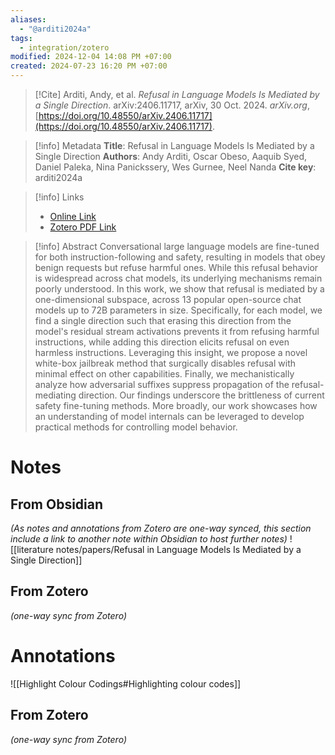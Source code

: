 ```yaml
---
aliases:
  - "@arditi2024a"
tags:
  - integration/zotero
modified: 2024-12-04 14:08 PM +07:00
created: 2024-07-23 16:20 PM +07:00
---
```

> [!Cite]
> Arditi, Andy, et al. _Refusal in Language Models Is Mediated by a Single Direction_. arXiv:2406.11717, arXiv, 30 Oct. 2024. _arXiv.org_, [https://doi.org/10.48550/arXiv.2406.11717](https://doi.org/10.48550/arXiv.2406.11717).

> [!info] Metadata
> **Title**: Refusal in Language Models Is Mediated by a Single Direction
> **Authors**: Andy Arditi, Oscar Obeso, Aaquib Syed, Daniel Paleka, Nina Panickssery, Wes Gurnee, Neel Nanda
> **Cite key**: arditi2024a

>[!info] Links
>
> - [Online Link](http://arxiv.org/abs/2406.11717)
> - [Zotero PDF Link](zotero://select/library/items/67QGQSSJ)

> [!info] Abstract
> Conversational large language models are fine-tuned for both instruction-following and safety, resulting in models that obey benign requests but refuse harmful ones. While this refusal behavior is widespread across chat models, its underlying mechanisms remain poorly understood. In this work, we show that refusal is mediated by a one-dimensional subspace, across 13 popular open-source chat models up to 72B parameters in size. Specifically, for each model, we find a single direction such that erasing this direction from the model's residual stream activations prevents it from refusing harmful instructions, while adding this direction elicits refusal on even harmless instructions. Leveraging this insight, we propose a novel white-box jailbreak method that surgically disables refusal with minimal effect on other capabilities. Finally, we mechanistically analyze how adversarial suffixes suppress propagation of the refusal-mediating direction. Our findings underscore the brittleness of current safety fine-tuning methods. More broadly, our work showcases how an understanding of model internals can be leveraged to develop practical methods for controlling model behavior.

# Notes
## From Obsidian
_(As notes and annotations from Zotero are one-way synced, this section include a link to another note within Obsidian to host further notes)_
![[literature notes/papers/Refusal in Language Models Is Mediated by a Single Direction]]
## From Zotero
_(one-way sync from Zotero)_

# Annotations
![[Highlight Colour Codings#Highlighting colour codes]]
## From Zotero
_(one-way sync from Zotero)_